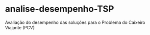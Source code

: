 # analise-desempenho-TSP
 Avaliação do desempenho das soluções para o Problema do Caixeiro Viajante (PCV)
